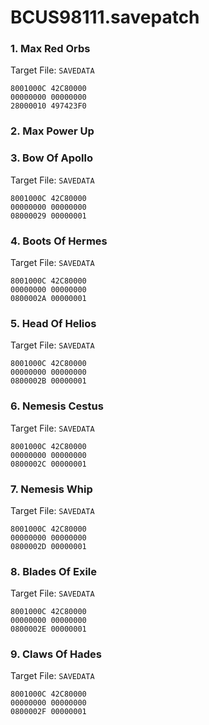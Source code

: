 # BCUS98111.savepatch

### 1. Max Red Orbs

Target File: `SAVEDATA`

```
8001000C 42C80000
00000000 00000000
28000010 497423F0
```

### 2. Max Power Up
### 3. Bow Of Apollo

Target File: `SAVEDATA`

```
8001000C 42C80000
00000000 00000000
08000029 00000001
```

### 4. Boots Of Hermes

Target File: `SAVEDATA`

```
8001000C 42C80000
00000000 00000000
0800002A 00000001
```

### 5. Head Of Helios

Target File: `SAVEDATA`

```
8001000C 42C80000
00000000 00000000
0800002B 00000001
```

### 6. Nemesis Cestus

Target File: `SAVEDATA`

```
8001000C 42C80000
00000000 00000000
0800002C 00000001
```

### 7. Nemesis Whip

Target File: `SAVEDATA`

```
8001000C 42C80000
00000000 00000000
0800002D 00000001
```

### 8. Blades Of Exile

Target File: `SAVEDATA`

```
8001000C 42C80000
00000000 00000000
0800002E 00000001
```

### 9. Claws Of Hades

Target File: `SAVEDATA`

```
8001000C 42C80000
00000000 00000000
0800002F 00000001
```

